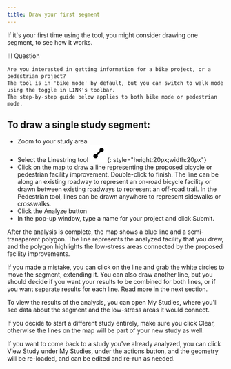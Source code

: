 ```yaml
---
title: Draw your first segment
---
```

If it's your first time using the tool, you might consider drawing one segment, to see how it works.


!!! Question

    Are you interested in getting information for a bike project, or a pedestrian project?
    The tool is in 'bike mode' by default, but you can switch to walk mode using the toggle in LINK's toolbar.
    The step-by-step guide below applies to both bike mode or pedestrian mode.
    
## To draw a single study segment:
- Zoom to your study area
- Select the Linestring tool ![linestring](../assets/line.svg){: style="height:20px;width:20px"}
- Click on the map to draw a line representing the proposed bicycle or pedestrian facility improvement. Double-click to finish.
 The line can be along an existing roadway to represent an on-road bicycle facility or drawn between existing roadways to represent an off-road trail. In the Pedestrian tool, lines can be drawn anywhere to represent sidewalks or crosswalks.
- Click the Analyze button
- In the pop-up window, type a name for your project and click Submit.

After the analysis is complete, the map shows a blue line and a semi-transparent polygon. The line represents the analyzed facility that you drew, 
and the polygon highlights the low-stress areas connected by the proposed facility improvements.

If you made a mistake, you can click on the line and grab the white circles to move the segment, extending it. You can also draw another line, but you should decide if you want your results to be 
combined for both lines, or if you want separate results for each line. Read more in the next section.

To view the results of the analysis, you can open My Studies, where you'll see data about the segment and the low-stress areas it would connect.

If you decide to start a different study entirely, make sure you click Clear, otherwise the lines on the map will be part of your new study as well.

If you want to come back to a study you've already analyzed, you can click View Study under My Studies, under the actions button, and the geometry will be re-loaded, and can be edited and re-run as needed.
